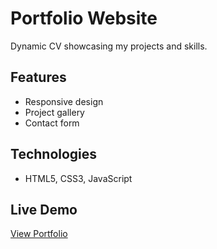 # Portfolio Website  
Dynamic CV showcasing my projects and skills.  

## Features  
- Responsive design  
- Project gallery  
- Contact form  

## Technologies  
- HTML5, CSS3, JavaScript  

## Live Demo  
[View Portfolio](https://allysto.github.io/portfolio-site)  

